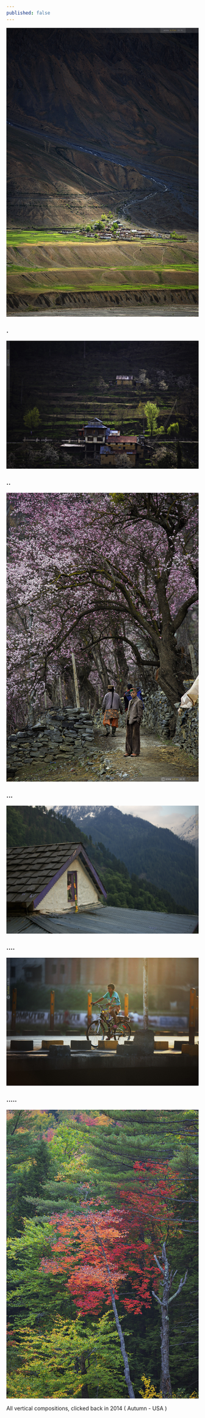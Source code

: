 ```yaml
---
published: false
---
```

![](/assets/images/70-200/01.jpg)

<!-- more --> 
### .
![](/assets/images/70-200/02.jpg)

### ..
![](/assets/images/70-200/03.jpg)

### ...
![](/assets/images/70-200/04.jpg)

### ....
![](/assets/images/70-200/05.jpg)

### .....
![](/assets/images/Trees01/06.jpg)

All vertical compositions, clicked back in 2014 ( Autumn -  USA )